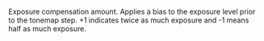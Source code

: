 Exposure compensation amount. Applies a bias to the exposure level prior to the tonemap step. +1 indicates twice as much exposure and -1 means half as much exposure.